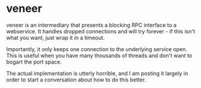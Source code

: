 veneer
======

veneer is an intermediary that presents a blocking RPC interface to a
webservice. It handles dropped connections and will try forever - if
this isn't what you want, just wrap it in a timeout.

Importantly, it only keeps one connection to the underlying service
open. This is useful when you have many thousands of threads and don't
want to bogart the port space.

The actual implementation is utterly horrible, and I am posting it
largely in order to start a conversation about how to do this better.
